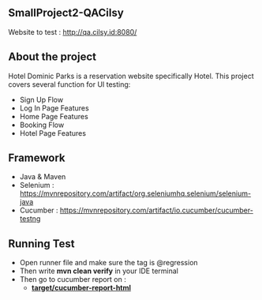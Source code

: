 ## SmallProject2-QACilsy

Website to test : http://qa.cilsy.id:8080/

## About the project

Hotel Dominic Parks is a reservation website specifically Hotel.
This project covers several function for UI testing:

* Sign Up Flow
* Log In Page Features
* Home Page Features
* Booking Flow
* Hotel Page Features 

## Framework

* Java & Maven
* Selenium : https://mvnrepository.com/artifact/org.seleniumhq.selenium/selenium-java
* Cucumber : https://mvnrepository.com/artifact/io.cucumber/cucumber-testng

## Running Test

* Open runner file and make sure the tag is @regression
* Then write **mvn clean verify** in your IDE terminal
* Then go to cucumber report on :
  - [**target/cucumber-report-html**](target/cucumber-report-html/cucumber-html-reports/feature-overview.html)
